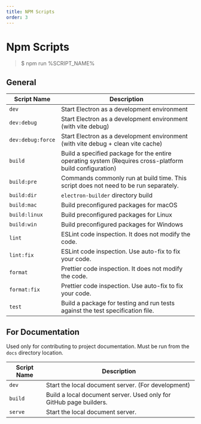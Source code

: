 ```yaml
---
title: NPM Scripts
order: 3
---
```


# Npm Scripts

> $ npm run %SCRIPT_NAME%

## General

| Script Name | Description |
| --- | --- |
| `dev` | Start Electron as a development environment |
| `dev:debug` | Start Electron as a development environment (with vite debug) |
| `dev:debug:force` | Start Electron as a development environment (with vite debug + clean vite cache) |
| `build` | Build a specified package for the entire operating system (Requires cross-platform build configuration) |
| `build:pre` | Commands commonly run at build time. This script does not need to be run separately. |
| `build:dir` | `electron-builder` directory build |
| `build:mac` | Build preconfigured packages for macOS |
| `build:linux` | Build preconfigured packages for Linux |
| `build:win` | Build preconfigured packages for Windows |
| `lint` | ESLint code inspection. It does not modify the code. |
| `lint:fix` | ESLint code inspection. Use auto-fix to fix your code. |
| `format` | Prettier code inspection. It does not modify the code. |
| `format:fix` | Prettier code inspection. Use auto-fix to fix your code. |
| `test` | Build a package for testing and run tests against the test specification file. |

## For Documentation

Used only for contributing to project documentation. Must be run from the `docs` directory location.

| Script Name | Description                                                        |
| ----------- | ------------------------------------------------------------------ |
| `dev`       | Start the local document server. (For development)                 |
| `build`     | Build a local document server. Used only for GitHub page builders. |
| `serve`     | Start the local document server.                                   |
